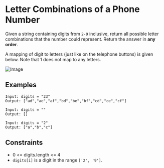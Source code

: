 # Letter Combinations of a Phone Number
Given a string containing digits from `2-9` inclusive, return all possible letter combinations that the number could represent. Return the answer in <b>any order</b>.

A mapping of digit to letters (just like on the telephone buttons) is given below. Note that 1 does not map to any letters.

![Image](https://upload.wikimedia.org/wikipedia/commons/thumb/7/73/Telephone-keypad2.svg/200px-Telephone-keypad2.svg.png)

## Examples
```
Input: digits = "23"
Output: ["ad","ae","af","bd","be","bf","cd","ce","cf"]
```
```
Input: digits = ""
Output: []
```
```
Input: digits = "2"
Output: ["a","b","c"]
```

## Constraints
* 0 <= digits.length <= 4
* `digits[i]` is a digit in the range `['2', '9']`.
